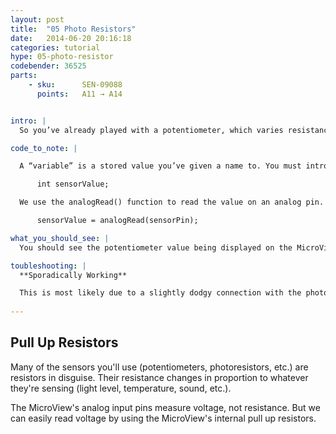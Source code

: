 ```yaml
---
layout: post
title:  "05 Photo Resistors"
date:   2014-06-20 20:16:18
categories: tutorial
hype: 05-photo-resistor
codebender: 36525
parts:
    - sku:	    SEN-09088
      points:	A11 → A14


intro: |
  So you’ve already played with a potentiometer, which varies resistance based on the twisting of a knob. In this circuit, you’ll be using a photo resistor, which changes resistance based on how much light the sensor receives.

code_to_note: |

  A “variable” is a stored value you’ve given a name to. You must introduce, or "declare" variables before you use them; here we're declaring a variable called sensorValue, of type "int" (integer). Don't forget that variable names are case-sensitive!

      int sensorValue;

  We use the analogRead() function to read the value on an analog pin. analogRead() takes one parameter, the analog pin you want to use ("sensorPin"), and returns a number ("sensorValue") between 0 (0 volts) and 1023 (5 volts).

      sensorValue = analogRead(sensorPin);

what_you_should_see: |
  You should see the potentiometer value being displayed on the MicroView's display.

toubleshooting: |
  **Sporadically Working**

  This is most likely due to a slightly dodgy connection with the photoresistor's pins. This can usually be conquered by pushing the photoresistor down into the breadboard.  
  
---
```

## Pull Up Resistors

Many of the sensors you'll use (potentiometers, photoresistors, etc.) are resistors in disguise. Their resistance changes in proportion to whatever they're sensing (light level, temperature, sound, etc.).

The MicroView's analog input pins measure voltage, not resistance. But we can easily read voltage by using the MicroView's internal pull up resistors.